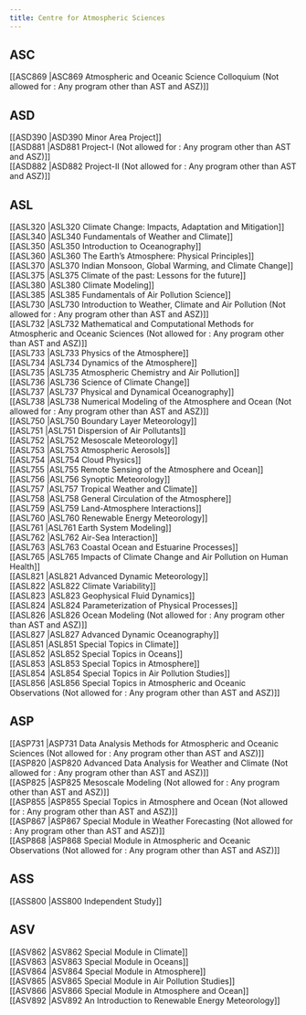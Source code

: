 ```yaml
---
title: Centre for Atmospheric Sciences
---
```


## ASC  
[[ASC869 |ASC869 Atmospheric and Oceanic Science Colloquium (Not allowed for : Any program other than AST and ASZ)]]  


## ASD  
[[ASD390 |ASD390 Minor Area Project]]  
[[ASD881 |ASD881 Project-I (Not allowed for : Any program other than AST and ASZ)]]  
[[ASD882 |ASD882 Project-II (Not allowed for : Any program other than AST and ASZ)]]  


## ASL  
[[ASL320 |ASL320 Climate Change: Impacts, Adaptation and Mitigation]]  
[[ASL340 |ASL340 Fundamentals of Weather and Climate]]  
[[ASL350 |ASL350 Introduction to Oceanography]]  
[[ASL360 |ASL360 The Earth’s Atmosphere: Physical Principles]]  
[[ASL370 |ASL370 Indian Monsoon, Global Warming, and Climate Change]]  
[[ASL375 |ASL375 Climate of the past: Lessons for the future]]  
[[ASL380 |ASL380 Climate Modeling]]  
[[ASL385 |ASL385 Fundamentals of Air Pollution Science]]  
[[ASL730 |ASL730 Introduction to Weather, Climate and Air Pollution (Not allowed for : Any program other than AST and ASZ)]]  
[[ASL732 |ASL732 Mathematical and Computational Methods for Atmospheric and Oceanic Sciences (Not allowed for : Any program other than AST and ASZ)]]  
[[ASL733 |ASL733 Physics of the Atmosphere]]  
[[ASL734 |ASL734 Dynamics of the Atmosphere]]  
[[ASL735 |ASL735 Atmospheric Chemistry and Air Pollution]]  
[[ASL736 |ASL736 Science of Climate Change]]  
[[ASL737 |ASL737 Physical and Dynamical Oceanography]]  
[[ASL738 |ASL738 Numerical Modeling of the Atmosphere and Ocean (Not allowed for : Any program other than AST and ASZ)]]  
[[ASL750 |ASL750 Boundary Layer Meteorology]]  
[[ASL751 |ASL751 Dispersion of Air Pollutants]]  
[[ASL752 |ASL752 Mesoscale Meteorology]]  
[[ASL753 |ASL753 Atmospheric Aerosols]]  
[[ASL754 |ASL754 Cloud Physics]]  
[[ASL755 |ASL755 Remote Sensing of the Atmosphere and Ocean]]  
[[ASL756 |ASL756 Synoptic Meteorology]]  
[[ASL757 |ASL757 Tropical Weather and Climate]]  
[[ASL758 |ASL758 General Circulation of the Atmosphere]]  
[[ASL759 |ASL759 Land-Atmosphere Interactions]]  
[[ASL760 |ASL760 Renewable Energy Meteorology]]  
[[ASL761 |ASL761 Earth System Modeling]]  
[[ASL762 |ASL762 Air-Sea Interaction]]  
[[ASL763 |ASL763 Coastal Ocean and Estuarine Processes]]  
[[ASL765 |ASL765 Impacts of Climate Change and Air Pollution on Human Health]]  
[[ASL821 |ASL821 Advanced Dynamic Meteorology]]  
[[ASL822 |ASL822 Climate Variability]]  
[[ASL823 |ASL823 Geophysical Fluid Dynamics]]  
[[ASL824 |ASL824 Parameterization of Physical Processes]]  
[[ASL826 |ASL826 Ocean Modeling (Not allowed for : Any program other than AST and ASZ)]]  
[[ASL827 |ASL827 Advanced Dynamic Oceanography]]  
[[ASL851 |ASL851 Special Topics in Climate]]  
[[ASL852 |ASL852 Special Topics in Oceans]]  
[[ASL853 |ASL853 Special Topics in Atmosphere]]  
[[ASL854 |ASL854 Special Topics in Air Pollution Studies]]  
[[ASL856 |ASL856 Special Topics in Atmospheric and Oceanic Observations (Not allowed for : Any program other than AST and ASZ)]]  


## ASP  
[[ASP731 |ASP731 Data Analysis Methods for Atmospheric and Oceanic Sciences (Not allowed for : Any program other than AST and ASZ)]]  
[[ASP820 |ASP820 Advanced Data Analysis for Weather and Climate (Not allowed for : Any program other than AST and ASZ)]]  
[[ASP825 |ASP825 Mesoscale Modeling (Not allowed for : Any program other than AST and ASZ)]]  
[[ASP855 |ASP855 Special Topics in Atmosphere and Ocean (Not allowed for : Any program other than AST and ASZ)]]  
[[ASP867 |ASP867 Special Module in Weather Forecasting (Not allowed for : Any program other than AST and ASZ)]]  
[[ASP868 |ASP868 Special Module in Atmospheric and Oceanic Observations (Not allowed for : Any program other than AST and ASZ)]]  


## ASS  
[[ASS800 |ASS800 Independent Study]]  


## ASV  
[[ASV862 |ASV862 Special Module in Climate]]  
[[ASV863 |ASV863 Special Module in Oceans]]  
[[ASV864 |ASV864 Special Module in Atmosphere]]  
[[ASV865 |ASV865 Special Module in Air Pollution Studies]]  
[[ASV866 |ASV866 Special Module in Atmosphere and Ocean]]  
[[ASV892 |ASV892 An Introduction to Renewable Energy Meteorology]]  
